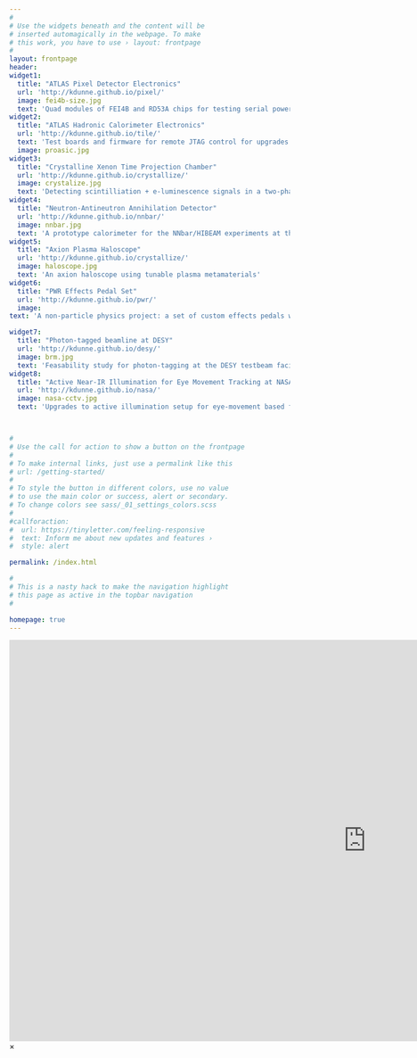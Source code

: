 ```yaml
---
#
# Use the widgets beneath and the content will be
# inserted automagically in the webpage. To make
# this work, you have to use › layout: frontpage
#
layout: frontpage
header:
widget1:
  title: "ATLAS Pixel Detector Electronics"
  url: 'http://kdunne.github.io/pixel/'
  image: fei4b-size.jpg 
  text: 'Quad modules of FEI4B and RD53A chips for testing serial powering of Pixel Detector modules'
widget2:
  title: "ATLAS Hadronic Calorimeter Electronics"
  url: 'http://kdunne.github.io/tile/'
  text: 'Test boards and firmware for remote JTAG control for upgrades to the Hadronic Calorimeter readout electronics'
  image: proasic.jpg 
widget3:
  title: "Crystalline Xenon Time Projection Chamber"
  url: 'http://kdunne.github.io/crystallize/'
  image: crystalize.jpg
  text: 'Detecting scintilliation + e-luminescence signals in a two-phase (solid-vapor) Xenon TPC with silicon photomultipliers'
widget4:
  title: "Neutron-Antineutron Annihilation Detector"
  url: 'http://kdunne.github.io/nnbar/'
  image: nnbar.jpg 
  text: 'A prototype calorimeter for the NNbar/HIBEAM experiments at the European Spallation Sourcs'
widget5:
  title: "Axion Plasma Haloscope"
  url: 'http://kdunne.github.io/crystallize/'
  image: haloscope.jpg 
  text: 'An axion haloscope using tunable plasma metamaterials'
widget6:
  title: "PWR Effects Pedal Set"
  url: 'http://kdunne.github.io/pwr/'
  image: 
text: 'A non-particle physics project: a set of custom effects pedals with distortion, overdrive, tone control, and octave + reverse delay for my guitar playing friends <b>P</b>ete, <b>W</b>ess, and <b>R</b>aidy'

widget7:
  title: "Photon-tagged beamline at DESY"
  url: 'http://kdunne.github.io/desy/'
  image: brm.jpg 
  text: 'Feasability study for photon-tagging at the DESY testbeam facility'
widget8:
  title: "Active Near-IR Illumination for Eye Movement Tracking at NASA Ames"
  url: 'http://kdunne.github.io/nasa/'
  image: nasa-cctv.jpg 
  text: 'Upgrades to active illumination setup for eye-movement based fatigue measurements in the Human Factors Division at NASA Ames Research Center'



#
# Use the call for action to show a button on the frontpage
#
# To make internal links, just use a permalink like this
# url: /getting-started/
#
# To style the button in different colors, use no value
# to use the main color or success, alert or secondary.
# To change colors see sass/_01_settings_colors.scss
#
#callforaction:
#  url: https://tinyletter.com/feeling-responsive
#  text: Inform me about new updates and features ›
#  style: alert

permalink: /index.html

#
# This is a nasty hack to make the navigation highlight
# this page as active in the topbar navigation
#

homepage: true
---
```


<div id="videoModal" class="reveal-modal large" data-reveal="">
  <div class="flex-video widescreen vimeo" style="display: block;">
    <iframe width="1280" height="720" src="https://www.youtube.com/embed/3b5zCFSmVvU" frameborder="0" allowfullscreen></iframe>
  </div>
  <a class="close-reveal-modal">&#215;</a>
</div>
